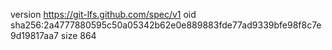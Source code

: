 version https://git-lfs.github.com/spec/v1
oid sha256:2a4777880595c50a05342b62e0e889883fde77ad9339bfe98f8c7e9d19817aa7
size 864
